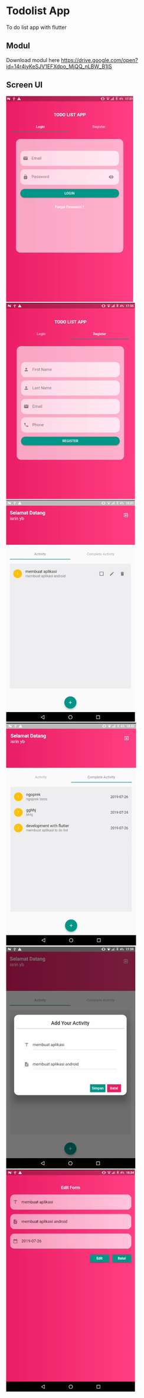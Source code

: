 # Todolist App
To do list app with flutter 

## Modul
Download modul here https://drive.google.com/open?id=14r4iyKeSJV1EFXdpo_MjQQ_nLBW_B1IS

## Screen UI
<img src="screen/loginui.PNG"/>   <img src="screen/registerUI.png"/>
<img src="screen/activityUI.png"/>   <img src="screen/completeActivityUI.png"/>
<img src="screen/createUI.png"/>   <img src="screen/editUI.png"/>

